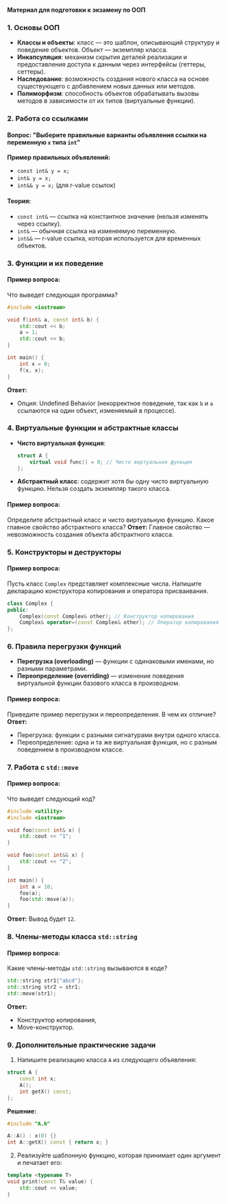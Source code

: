 **Материал для подготовки к экзамену по ООП**

### 1. Основы ООП

- **Классы и объекты**: класс — это шаблон, описывающий структуру и поведение объектов. Объект — экземпляр класса.
- **Инкапсуляция**: механизм скрытия деталей реализации и предоставления доступа к данным через интерфейсы (геттеры, сеттеры).
- **Наследование**: возможность создания нового класса на основе существующего с добавлением новых данных или методов.
- **Полиморфизм**: способность объектов обрабатывать вызовы методов в зависимости от их типов (виртуальные функции).

### 2. Работа со ссылками

#### Вопрос: "Выберите правильные варианты объявления ссылки на переменную `x` типа `int`"

**Пример правильных объявлений:**

- `const int& y = x;`
- `int& y = x;`
- `int&& y = x;` (для r-value ссылок)

#### Теория:

- `const int&` — ссылка на константное значение (нельзя изменять через ссылку).
- `int&` — обычная ссылка на изменяемую переменную.
- `int&&` — r-value ссылка, которая используется для временных объектов.

### 3. Функции и их поведение

#### Пример вопроса:

Что выведет следующая программа?

```cpp
#include <iostream>

void f(int& a, const int& b) {
    std::cout << b;
    a = 1;
    std::cout << b;
}

int main() {
    int x = 0;
    f(x, x);
}
```

**Ответ:**

- Опция: Undefined Behavior (некорректное поведение, так как `b` и `a` ссылаются на один объект, изменяемый в процессе).

### 4. Виртуальные функции и абстрактные классы

- **Чисто виртуальная функция**:
    
    ```cpp
    struct A {
        virtual void func() = 0; // Чисто виртуальная функция
    };
    ```
    
- **Абстрактный класс**: содержит хотя бы одну чисто виртуальную функцию. Нельзя создать экземпляр такого класса.

#### Пример вопроса:

Определите абстрактный класс и чисто виртуальную функцию. Какое главное свойство абстрактного класса? **Ответ:** Главное свойство — невозможность создания объекта абстрактного класса.

### 5. Конструкторы и деструкторы

#### Пример вопроса:

Пусть класс `Complex` представляет комплексные числа. Напишите декларацию конструктора копирования и оператора присваивания.

```cpp
class Complex {
public:
    Complex(const Complex& other); // Конструктор копирования
    Complex& operator=(const Complex& other); // Оператор копирования
};
```

### 6. Правила перегрузки функций

- **Перегрузка (overloading)** — функции с одинаковыми именами, но разными параметрами.
- **Переопределение (overriding)** — изменение поведения виртуальной функции базового класса в производном.

#### Пример вопроса:

Приведите пример перегрузки и переопределения. В чем их отличие? **Ответ:**

- Перегрузка: функции с разными сигнатурами внутри одного класса.
- Переопределение: одна и та же виртуальная функция, но с разным поведением в производном классе.

### 7. Работа с `std::move`

#### Пример вопроса:

Что выведет следующий код?

```cpp
#include <utility>
#include <iostream>

void foo(const int& x) {
    std::cout << "1";
}

void foo(const int&& x) {
    std::cout << "2";
}

int main() {
    int a = 10;
    foo(a);
    foo(std::move(a));
}
```

**Ответ:** Вывод будет `12`.

### 8. Члены-методы класса `std::string`

#### Пример вопроса:

Какие члены-методы `std::string` вызываются в коде?

```cpp
std::string str1{"abcd"};
std::string str2 = str1;
std::move(str1);
```

**Ответ:**

- Конструктор копирования,
- Move-конструктор.

### 9. Дополнительные практические задачи

1. Напишите реализацию класса `A` из следующего объявления:

```cpp
struct A {
    const int x;
    A();
    int getX() const;
};
```

**Решение:**

```cpp
#include "A.h"

A::A() : x(0) {}
int A::getX() const { return x; }
```

2. Реализуйте шаблонную функцию, которая принимает один аргумент и печатает его:

```cpp
template <typename T>
void print(const T& value) {
    std::cout << value;
}
```